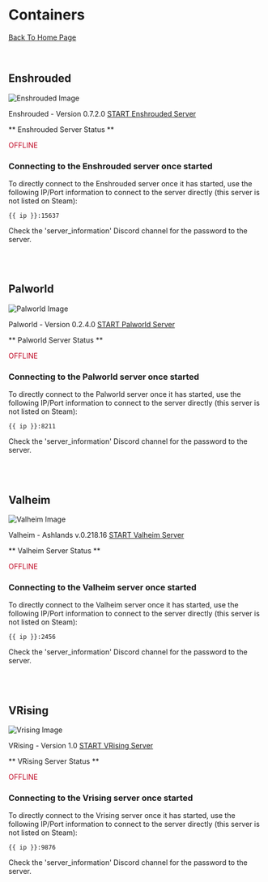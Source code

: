 # Containers

[Back To Home Page](/)

<br>

## Enshrouded

![Enshrouded Image](/images/enshrouded.png)

Enshrouded - Version 0.7.2.0      [START Enshrouded Server](/start_enshrouded)

** Enshrouded Server Status **

<div style="color: #bf0622; display: inline;">OFFLINE</div>


### Connecting to the Enshrouded server once started

To directly connect to the Enshrouded server once it has started, use the following IP/Port information to connect to the server directly (this server is not listed on Steam):

``` {{ ip }}:15637 ```

Check the 'server_information' Discord channel for the password to the server.

<br>
<br>

## Palworld

![Palworld Image](/images/palworld.png)

Palworld - Version 0.2.4.0      [START Palworld Server](/start_palworld)

** Palworld Server Status **

<div style="color: #bf0622; display: inline;">OFFLINE</div>


### Connecting to the Palworld server once started

To directly connect to the Palworld server once it has started, use the following IP/Port information to connect to the server directly (this server is not listed on Steam):

``` {{ ip }}:8211 ```

Check the 'server_information' Discord channel for the password to the server.

<br>
<br>

## Valheim

![Valheim Image](/images/valheim.png)

Valheim - Ashlands v.0.218.16       [START Valheim Server](/start_valheim)

** Valheim Server Status **

<div style="color: #bf0622; display: inline;">OFFLINE</div>


### Connecting to the Valheim server once started

To directly connect to the Valheim server once it has started, use the following IP/Port information to connect to the server directly (this server is not listed on Steam):

``` {{ ip }}:2456 ```

Check the 'server_information' Discord channel for the password to the server.

<br>
<br>

## VRising

![Vrising Image](/images/vrising.png)

VRising - Version 1.0      [START VRising Server](/start_vrising)

** VRising Server Status **

<div style="color: #bf0622; display: inline;">OFFLINE</div>


### Connecting to the Vrising server once started

To directly connect to the Vrising server once it has started, use the following IP/Port information to connect to the server directly (this server is not listed on Steam):

``` {{ ip }}:9876 ```

Check the 'server_information' Discord channel for the password to the server.